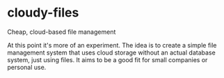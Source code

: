 # cloudy-files
Cheap, cloud-based file management

At this point it's more of an experiment. The idea is to create a simple file management system that uses cloud storage
without an actual database system, just using files. It aims to be a good fit for small companies or personal use.
